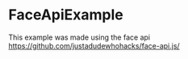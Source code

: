 # FaceApiExample

This example was made using the face api https://github.com/justadudewhohacks/face-api.js/

